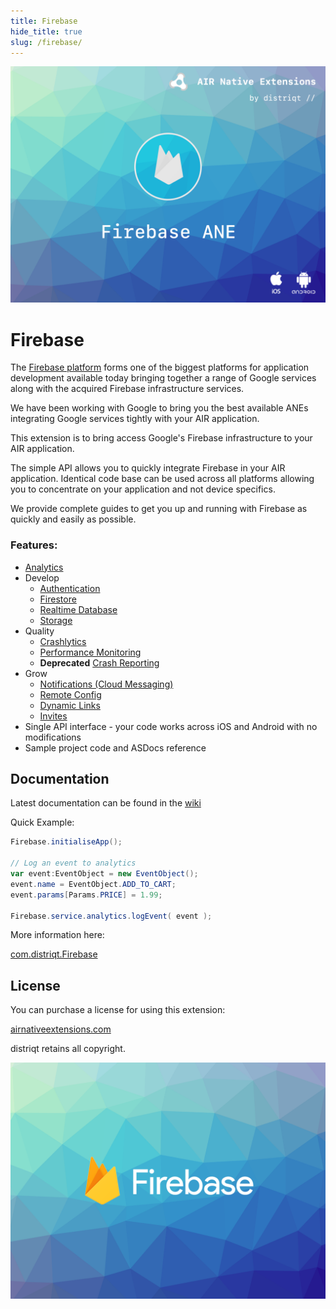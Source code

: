 ```yaml
---
title: Firebase
hide_title: true
slug: /firebase/
---
```


![](images/hero.png)


# Firebase

The [Firebase platform](https://firebase.google.com) forms one of the biggest 
platforms for application development available today bringing together a range 
of Google services along with the acquired Firebase infrastructure services.

We have been working with Google to bring you the best available ANEs 
integrating Google services tightly with your AIR application.

This extension is to bring access Google's Firebase infrastructure to your AIR application.

The simple API allows you to quickly integrate Firebase in your AIR application. 
Identical code base can be used across all platforms allowing you to concentrate 
on your application and not device specifics.

We provide complete guides to get you up and running with Firebase as quickly and easily as possible.


### Features:

- [Analytics](core/introduction)
- Develop
	- [Authentication](auth/introduction)
	- [Firestore](firestore/introduction)
	- [Realtime Database](database/introduction)
	- [Storage](storage/introduction)
- Quality
	- [Crashlytics](crashlytics/introduction)
	- [Performance Monitoring](performance/introduction)
	- **Deprecated** [Crash Reporting](crash/introduction)
- Grow
	- [Notifications (Cloud Messaging)](fcm/introduction)
	- [Remote Config](remoteconfig/introduction)
	- [Dynamic Links](dynamiclinks/introduction)
	- [Invites](invites/introduction)
- Single API interface - your code works across iOS and Android with no modifications
- Sample project code and ASDocs reference


## Documentation

Latest documentation can be found in the [wiki](https://github.com/distriqt/ANE-Firebase/wiki)

Quick Example: 

```actionscript
Firebase.initialiseApp();

// Log an event to analytics
var event:EventObject = new EventObject();
event.name = EventObject.ADD_TO_CART;
event.params[Params.PRICE] = 1.99;

Firebase.service.analytics.logEvent( event );
```

More information here: 

[com.distriqt.Firebase](https://airnativeextensions.com/extension/com.distriqt.Firebase)


## License

You can purchase a license for using this extension:

[airnativeextensions.com](https://airnativeextensions.com/)

distriqt retains all copyright.


![](images/promo.png)

